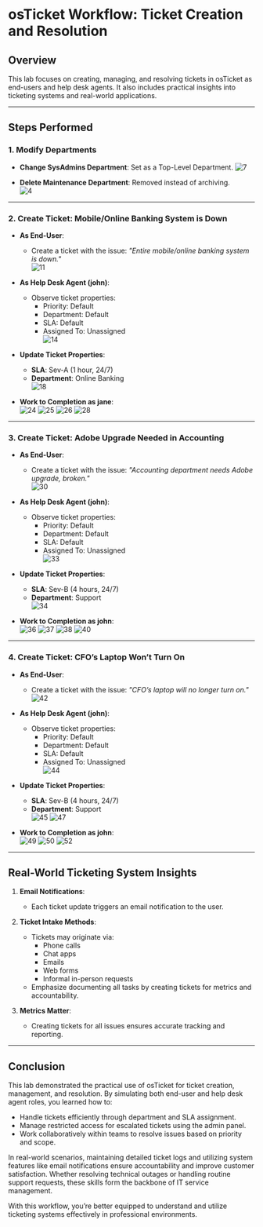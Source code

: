 # **osTicket Workflow: Ticket Creation and Resolution**

## **Overview**
This lab focuses on creating, managing, and resolving tickets in osTicket as end-users and help desk agents. It also includes practical insights into ticketing systems and real-world applications.

---

## **Steps Performed**

### **1. Modify Departments**
- **Change SysAdmins Department**: Set as a Top-Level Department.
  ![7](https://github.com/user-attachments/assets/189323b8-be84-45f4-8aba-1d782d8bef53)
    
- **Delete Maintenance Department**: Removed instead of archiving.  
  ![4](https://github.com/user-attachments/assets/d55f2f53-1fd1-4f7f-af2d-51de789a7a02)
---

### **2. Create Ticket: Mobile/Online Banking System is Down**
- **As End-User**: 
  - Create a ticket with the issue: *"Entire mobile/online banking system is down."*  
  ![11](https://github.com/user-attachments/assets/d3de8473-48b9-4ff7-9b4c-620c28b1e849)

- **As Help Desk Agent (john)**:
  - Observe ticket properties:
    - Priority: Default
    - Department: Default
    - SLA: Default
    - Assigned To: Unassigned  
  ![14](https://github.com/user-attachments/assets/cefefd37-3923-4896-9cbe-4ebd214f7b87)

- **Update Ticket Properties**: 
  - **SLA**: Sev-A (1 hour, 24/7)  
  - **Department**: Online Banking  
  ![18](https://github.com/user-attachments/assets/544e0f4b-c81a-49af-96f6-5f600494a3db)

- **Work to Completion as jane**:  
  ![24](https://github.com/user-attachments/assets/ceb71e97-7760-4a5b-863e-56167583ce51)
  ![25](https://github.com/user-attachments/assets/2f1b423b-695e-455c-b55a-f1cddb41afdb)
  ![26](https://github.com/user-attachments/assets/03971f5a-ced9-4a33-be5b-08bfb15263b5)
  ![28](https://github.com/user-attachments/assets/d09e937e-aeb6-4c12-8721-0c19dbeb617c)
---

### **3. Create Ticket: Adobe Upgrade Needed in Accounting**
- **As End-User**: 
  - Create a ticket with the issue: *"Accounting department needs Adobe upgrade, broken."*  
  ![30](https://github.com/user-attachments/assets/b3ce522b-099d-43fc-b9a1-489f8ebc5327)

- **As Help Desk Agent (john)**:
  - Observe ticket properties:
    - Priority: Default
    - Department: Default
    - SLA: Default
    - Assigned To: Unassigned  
  ![33](https://github.com/user-attachments/assets/70435f0d-3731-44f7-b9cd-87ad53992afd)

- **Update Ticket Properties**: 
  - **SLA**: Sev-B (4 hours, 24/7)  
  - **Department**: Support  
  ![34](https://github.com/user-attachments/assets/1bb586ce-78c2-489d-bd3c-0da2efecf96d)

- **Work to Completion as john**:  
  ![36](https://github.com/user-attachments/assets/30e52f22-cd2b-49b5-92b5-2b222dec2642)
  ![37](https://github.com/user-attachments/assets/00f70867-cb38-477f-98ad-fbde9ada2324)
  ![38](https://github.com/user-attachments/assets/d46c6fc1-3c3b-43b7-91a9-28292765e010)
  ![40](https://github.com/user-attachments/assets/7c3b6f3f-104c-4e05-96e8-74a754920340)

---

### **4. Create Ticket: CFO’s Laptop Won’t Turn On**
- **As End-User**: 
  - Create a ticket with the issue: *"CFO’s laptop will no longer turn on."*  
  ![42](https://github.com/user-attachments/assets/eba96076-60d0-4383-9161-aa1f7886c83d)

- **As Help Desk Agent (john)**:
  - Observe ticket properties:
    - Priority: Default
    - Department: Default
    - SLA: Default
    - Assigned To: Unassigned  
  ![44](https://github.com/user-attachments/assets/377a4efa-eb5e-48d1-9519-8699dacbb775)

- **Update Ticket Properties**: 
  - **SLA**: Sev-B (4 hours, 24/7)  
  - **Department**: Support  
  ![45](https://github.com/user-attachments/assets/d7fb96f8-bfab-45cc-a372-f3149f140ed2)
  ![47](https://github.com/user-attachments/assets/dc216c48-239c-4109-828c-e1447257565f)

- **Work to Completion as john**:  
  ![49](https://github.com/user-attachments/assets/9eac617e-01be-41e8-b9ee-21e1d3ccddf3)
  ![50](https://github.com/user-attachments/assets/5c476c4e-95d3-41ca-a11c-7706b8aa21e2)
  ![52](https://github.com/user-attachments/assets/ea0d5e94-fef8-40a5-aabf-3c980f58421f)

---

## **Real-World Ticketing System Insights**
1. **Email Notifications**: 
   - Each ticket update triggers an email notification to the user.  

2. **Ticket Intake Methods**: 
   - Tickets may originate via:
     - Phone calls
     - Chat apps
     - Emails
     - Web forms
     - Informal in-person requests  
   - Emphasize documenting all tasks by creating tickets for metrics and accountability.  
    
3. **Metrics Matter**:
   - Creating tickets for all issues ensures accurate tracking and reporting.
---

## **Conclusion**

This lab demonstrated the practical use of osTicket for ticket creation, management, and resolution. By simulating both end-user and help desk agent roles, you learned how to:

- Handle tickets efficiently through department and SLA assignment.
- Manage restricted access for escalated tickets using the admin panel.
- Work collaboratively within teams to resolve issues based on priority and scope.

In real-world scenarios, maintaining detailed ticket logs and utilizing system features like email notifications ensure accountability and improve customer satisfaction. Whether resolving technical outages or handling routine support requests, these skills form the backbone of IT service management.

With this workflow, you’re better equipped to understand and utilize ticketing systems effectively in professional environments.
